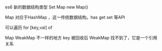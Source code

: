 es6  新的数据结构类型  Set Map  new Map()

Map 对应于HashMap ，这一传统数据结构。has get set 等API

可以遍历 for [key,val] of 

Map WeakMap 不一样的地方
key 被回收后 WeakMap 找不到了，它是一个引用关系  